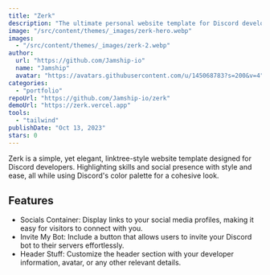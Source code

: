 ```yaml
---
title: "Zerk"
description: "The ultimate personal website template for Discord developers, highlighting skills and social presence with style and ease."
image: "/src/content/themes/_images/zerk-hero.webp"
images:
  - "/src/content/themes/_images/zerk-2.webp"
author:
  url: "https://github.com/Jamship-io"
  name: "Jamship"
  avatar: "https://avatars.githubusercontent.com/u/145068783?s=200&v=4"
categories:
  - "portfolio"
repoUrl: "https://github.com/Jamship-io/zerk"
demoUrl: "https://zerk.vercel.app"
tools:
  - "tailwind"
publishDate: "Oct 13, 2023"
stars: 0
---
```


<p>
  Zerk is a simple, yet elegant, linktree-style website template designed for Discord developers.
  Highlighting skills and social presence with style and ease, all while using Discord's color
  palette for a cohesive look.
</p>
<h2>Features</h2>
<ul>
  <li>
    Socials Container: Display links to your social media profiles, making it easy for visitors to
    connect with you.
  </li>
  <li>
    Invite My Bot: Include a button that allows users to invite your Discord bot to their servers
    effortlessly.
  </li>
  <li>
    Header Stuff: Customize the header section with your developer information, avatar, or any other
    relevant details.
  </li>
</ul>
